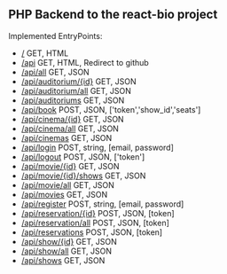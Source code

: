 ## PHP Backend to the react-bio project

Implemented EntryPoints:
* <a href="https://bio.tuffsruffs.se/">/</a> GET, HTML
* <a href="https://bio.tuffsruffs.se/api/">/api</a> GET, HTML, Redirect to github
* <a href="https://bio.tuffsruffs.se/api/all">/api/all</a> GET, JSON
* <a href="https://bio.tuffsruffs.se/api/auditorium/1">/api/auditorium/{id}</a> GET, JSON
* <a href="https://bio.tuffsruffs.se/api/auditorium/all">/api/auditorium/all</a> GET, JSON
* <a href="https://bio.tuffsruffs.se/api/auditoriums">/api/auditoriums</a> GET, JSON
* <a href="https://bio.tuffsruffs.se/api/book">/api/book</a> POST, JSON, ['token','show_id','seats']
* <a href="https://bio.tuffsruffs.se/api/cinema/1">/api/cinema/{id}</a> GET, JSON
* <a href="https://bio.tuffsruffs.se/api/cinema/all">/api/cinema/all</a> GET, JSON
* <a href="https://bio.tuffsruffs.se/api/cinemas">/api/cinemas</a> GET, JSON
* <a href="https://bio.tuffsruffs.se/api/login">/api/login</a> POST, string, [email, password]
* <a href="https://bio.tuffsruffs.se/api/logout">/api/logout</a> POST, JSON, ['token']
* <a href="https://bio.tuffsruffs.se/api/movie/1">/api/movie/{id}</a> GET, JSON
* <a href="https://bio.tuffsruffs.se/api/movie/1/shows">/api/movie/{id}/shows</a> GET, JSON
* <a href="https://bio.tuffsruffs.se/api/movie/all">/api/movie/all</a> GET, JSON
* <a href="https://bio.tuffsruffs.se/api/movies">/api/movies</a> GET, JSON
* <a href="https://bio.tuffsruffs.se/api/register">/api/register</a> POST, string, [email, password]
* <a href="https://bio.tuffsruffs.se/api/reservation/1">/api/reservation/{id}</a> POST, JSON, [token]
* <a href="https://bio.tuffsruffs.se/api/reservation/all">/api/reservation/all</a> POST, JSON, [token]
* <a href="https://bio.tuffsruffs.se/api/reservations">/api/reservations</a> POST, JSON, [token]
* <a href="https://bio.tuffsruffs.se/api/show/1">/api/show/{id}</a> GET, JSON
* <a href="https://bio.tuffsruffs.se/api/show/all">/api/show/all</a> GET, JSON
* <a href="https://bio.tuffsruffs.se/api/shows">/api/shows</a> GET, JSON
